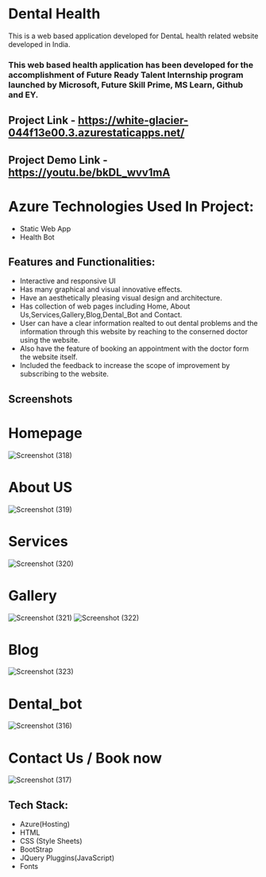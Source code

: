 # Dental Health #
This is a web based application developed for DentaL health related website developed in India.

### This web based health application has been developed for the accomplishment of Future Ready Talent Internship program launched by Microsoft, Future Skill Prime, MS Learn, Github and EY.

## Project Link - https://white-glacier-044f13e00.3.azurestaticapps.net/
## Project Demo Link - https://youtu.be/bkDL_wvv1mA

# Azure Technologies Used In Project:
- Static Web App
- Health Bot


## Features and Functionalities:
- Interactive and responsive UI
- Has many graphical and visual innovative effects.
- Have an aesthetically pleasing visual design and architecture.
- Has collection of web pages including Home, About Us,Services,Gallery,Blog,Dental_Bot and Contact.
- User can have a clear information realted to out dental problems and the information through this website by reaching to the conserned doctor using the website.
- Also have the feature of booking an appointment with the doctor form the website itself.
- Included the feedback to increase the scope of improvement by subscribing to the website.

## Screenshots

# Homepage

![Screenshot (318)](https://user-images.githubusercontent.com/106873514/236250559-3ad9562a-ad32-42b0-9d8d-cb96e9712ebc.png)

# About US

![Screenshot (319)](https://user-images.githubusercontent.com/106873514/236250761-e06b1efc-5543-4974-a127-20e1249e8f73.png)

# Services

![Screenshot (320)](https://user-images.githubusercontent.com/106873514/236250943-76b0e3fb-1fbd-46fb-ab01-a938dbf27b20.png)

# Gallery

![Screenshot (321)](https://user-images.githubusercontent.com/106873514/236251191-6e18a85c-5e03-4f11-9770-5b50cf37328a.png)
![Screenshot (322)](https://user-images.githubusercontent.com/106873514/236251470-1e1d0cc1-5816-4616-810e-6375302bc87f.png)

# Blog

![Screenshot (323)](https://user-images.githubusercontent.com/106873514/236251679-e7464a43-6002-45dc-887f-0294364373b0.png)

# Dental_bot

![Screenshot (316)](https://user-images.githubusercontent.com/106873514/236021721-04922e03-6978-43ae-ad81-403bd89bf060.png)

# Contact Us / Book now

![Screenshot (317)](https://user-images.githubusercontent.com/106873514/236021954-b903766f-5657-4bfc-8a7c-e998f0887f47.png)


## Tech Stack:
- Azure(Hosting)
- HTML
- CSS (Style Sheets)
- BootStrap
- JQuery Pluggins(JavaScript)
- Fonts
